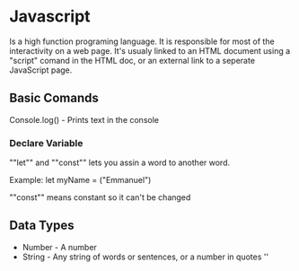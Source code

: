 # Javascript

Is a high function programing language. It is responsible for most of the interactivity on a web page. It's usualy linked to an HTML document using a "script" comand in the HTML doc, or an external link to a seperate JavaScript page.

## Basic Comands

Console.log() - Prints text in the console

### Declare Variable
 
 ""let"" and ""const"" lets you assin a word to another word.

 Example: let myName = ("Emmanuel")

""const"" means constant so it can't be changed

## Data Types

* Number - A number
* String - Any string of words or sentences, or a number in quotes ''
